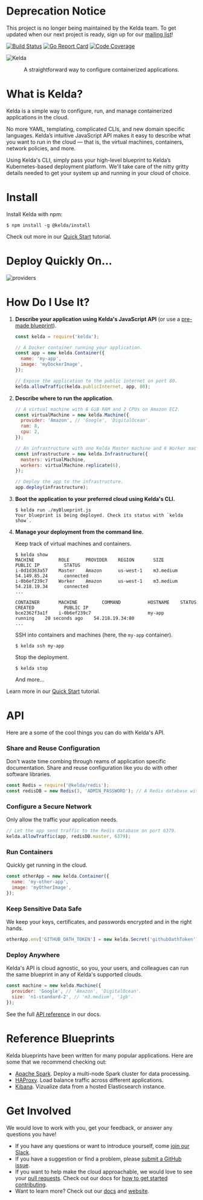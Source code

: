 # Deprecation Notice

This project is no longer being maintained by the Kelda team. To get updated
when our next project is ready, sign up for our [mailing
list](http://kelda.io/)!

[![Build Status](https://travis-ci.org/kelda/kelda.svg?branch=master)](https://travis-ci.org/kelda/kelda)
[![Go Report Card](https://goreportcard.com/badge/github.com/kelda/kelda)](https://goreportcard.com/report/github.com/kelda/kelda)
[![Code Coverage](https://codecov.io/gh/kelda/kelda/branch/master/graph/badge.svg)](https://codecov.io/gh/kelda/kelda)

![Kelda](./docs/source/images/logo-horizontal-wide.png)

<p align="center">A straightforward way to configure containerized applications.</p>

# What is Kelda?

Kelda is a simple way to configure, run, and manage containerized applications in
the cloud.

No more YAML, templating, complicated CLIs, and new domain specific languages.
Kelda’s intuitive JavaScript API makes it easy to describe what you want
to run in the cloud — that is, the virtual machines, containers, network policies,
and more.

Using Kelda's CLI, simply pass your high-level blueprint to Kelda’s
Kubernetes-based deployment platform. We'll take care of the nitty gritty details
needed to get your system up and running in your cloud of choice.

# Install

Install Kelda with npm:

```console
$ npm install -g @kelda/install
```

Check out more in our [Quick Start](http://docs.kelda.io/#quick-start) tutorial.

# Deploy Quickly On...

![providers](./docs/source/images/providers.png)

# How Do I Use It?
1. **Describe your application using Kelda's JavaScript API** (or use
  a [pre-made blueprint](#reference-blueprints)).

    [//]: # (b1)
    ```javascript
    const kelda = require('kelda');

    // A Docker container running your application.
    const app = new kelda.Container({
      name: 'my-app',
      image: 'myDockerImage',
    });

    // Expose the application to the public internet on port 80.
    kelda.allowTraffic(kelda.publicInternet, app, 80);
    ```

2. **Describe where to run the application**.

    [//]: # (b1)
    ```javascript
    // A virtual machine with 8 GiB RAM and 2 CPUs on Amazon EC2.
    const virtualMachine = new kelda.Machine({
      provider: 'Amazon', // 'Google', 'DigitalOcean'.
      ram: 8,
      cpu: 2,
    });

    // An infrastructure with one Kelda Master machine and 6 Worker machines -- all in EC2.
    const infrastructure = new kelda.Infrastructure({
      masters: virtualMachine,
      workers: virtualMachine.replicate(6),
    });

    // Deploy the app to the infrastructure.
    app.deploy(infrastructure);
    ```

3. **Boot the application to your preferred cloud using Kelda's CLI.**

    ```console
    $ kelda run ./myBlueprint.js
    Your blueprint is being deployed. Check its status with `kelda show`.
    ```

4. **Manage your deployment from the command line.**

    Keep track of virtual machines and containers.

    ```console
    $ kelda show
    MACHINE         ROLE      PROVIDER    REGION       SIZE         PUBLIC IP         STATUS
    i-0d1d363a57    Master    Amazon      us-west-1    m3.medium    54.149.85.24      connected
    i-0b6ef239c7    Worker    Amazon      us-west-1    m3.medium    54.218.19.34      connected
    ...

    CONTAINER       MACHINE         COMMAND          HOSTNAME    STATUS     CREATED           PUBLIC IP
    bce2362f3a1f    i-0b6ef239c7                     my-app      running    20 seconds ago    54.218.19.34:80
    ...
    ```

    SSH into containers and machines (here, the `my-app` container).
    ```console
    $ kelda ssh my-app
    ```

    Stop the deployment.
    ```console
    $ kelda stop
    ```

    And more...

Learn more in our [Quick Start](http://docs.kelda.io/#quick-start) tutorial.

# API
Here are a some of the cool things you can do with Kelda's API.

### Share and Reuse Configuration
Don't waste time combing through reams of application specific documentation.
Share and reuse configuration like you do with other software libraries.

[//]: # (b1)
```javascript
const Redis = require('@kelda/redis');
const redisDB = new Redis(3, 'ADMIN_PASSWORD'); // A Redis database with 3 workers.
```

### Configure a Secure Network
Only allow the traffic your application needs.

[//]: # (b1)
<!-- redisDB.deploy(infrastructure); -->
```javascript
// Let the app send traffic to the Redis database on port 6379.
kelda.allowTraffic(app, redisDB.master, 6379);
```

### Run Containers
Quickly get running in the cloud.

[//]: # (b1)
```javascript
const otherApp = new kelda.Container({
  name: 'my-other-app',
  image: 'myOtherImage',
});
```

### Keep Sensitive Data Safe
We keep your keys, certificates, and passwords encrypted and in the right hands.

[//]: # (b1)
```javascript
otherApp.env['GITHUB_OATH_TOKEN'] = new kelda.Secret('githubOathToken');
```

### Deploy Anywhere
Kelda's API is cloud agnostic, so you, your users, and
colleagues can run the same blueprint in any of Kelda's supported clouds.

[//]: # (b1)
```javascript
const machine = new kelda.Machine({
  provider: 'Google', // 'Amazon', 'DigitalOcean'.
  size: 'n1-standard-2', // 'm3.medium', '1gb'.
});
```
See the full [API reference](http://docs.kelda.io/#kelda-js-api-documentation) in our docs.

# Reference Blueprints
Kelda blueprints have been written for many popular applications. Here are some that we recommend checking out:

* [Apache Spark](https://github.com/kelda/spark). Deploy a multi-node Spark cluster for data processing.
* [HAProxy](https://github.com/kelda/haproxy/blob/master/examples). Load balance traffic across different applications.
* [Kibana](https://github.com/kelda/kibana). Vizualize data from a hosted Elasticsearch instance.

# Get Involved
We would love to work with you, get your feedback, or answer any questions you have!
* If you have any questions or want to introduce yourself, come [join our Slack](http://slack.kelda.io/).
* If you have a suggestion or find a problem, please [submit a GitHub issue](https://github.com/kelda/kelda/issues).
* If you want to help make the cloud approachable, we would love to see your [pull requests](https://github.com/kelda/kelda/pulls). Check out our docs for [how to get started contributing](http://docs.kelda.io/#contributing-code).
* Want to learn more? Check out our [docs](http://docs.kelda.io/) and [website](http://kelda.io/).
